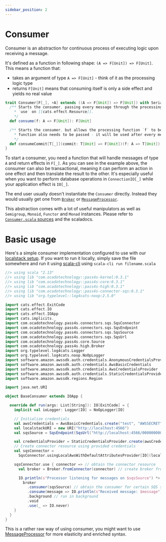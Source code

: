 ```yaml
---
sidebar_position: 2
---
```


# Consumer

Consumer is an abstraction for continuous process of executing logic upon receiving a message.

It's defined as a function in following shape: `(A => F[Unit]) => F[Unit]`. This means a function that:
- takes an argument of type `A => F[Unit]` - think of it as the processing logic type
- returns `F[Unit]` means that consuming itself is only a side effect and yields no real value

```scala
trait Consumer[F[_], +A] extends ((A => F[Unit]) => F[Unit]) with Serializable { self =>
  /** Starts the consumer, passing every message through the processing function `f`. Think of it like of an `evalMap` on [[Stream]] or
    * `use` on [[cats.effect.Resource]].
    */
  def consume(f: A => F[Unit]): F[Unit]

  /** Starts the consumer, but allows the processing function `f` to be in a different effect than that of the consumer's. A `commit`
    * function also needs to be passed - it will be used after every message.
    */
  def consumeCommit[T[_]](commit: T[Unit] => F[Unit])(f: A => T[Unit]): F[Unit] = self.consume(f andThen commit)
}
```

To start a consumer, you need a function that will handle messages of type `A` and return effects in `F[_]`. As you can see in the example above, the consumer can also be transactional, meaning it can perform an action in one effect and then translate the result to the other. It's especially useful when you want to perform database operations in `ConnectionIO[_]` while your application effect is `IO[_]`.

The end user usually doesn't instantiate the `Consumer` directly. Instead they would usually get one from [`Broker`](broker) or [`MessageProcessor`](../modules/message-processor).


This abstraction comes with a lot of useful manipulators as well as `Semigroup`, `Monoid`, `Functor` and `Monad` instances. Please refer to [`Consumer.scala` sources](https://github.com/ocadotechnology/pass4s/blob/main/kernel/src/main/scala/com/ocadotechnology/pass4s/kernel/Consumer.scala) and the scaladocs.

# Basic usage

Here's a simple consumer implementation configured to use with our [localstack setup](localstack). If you want to run it locally, simply save the file somewhere and run it using [scala-cli](https://scala-cli.virtuslab.org/install) using `scala-cli run filename.scala`

```scala
//> using scala "2.13"
//> using lib "com.ocadotechnology::pass4s-kernel:0.3.1"
//> using lib "com.ocadotechnology::pass4s-core:0.3.1"
//> using lib "com.ocadotechnology::pass4s-high:0.3.1"
//> using lib "com.ocadotechnology::pass4s-connector-sqs:0.3.1"
//> using lib "org.typelevel::log4cats-noop:2.5.0"

import cats.effect.ExitCode
import cats.effect.IO
import cats.effect.IOApp
import cats.implicits._
import com.ocadotechnology.pass4s.connectors.sqs.SqsConnector
import com.ocadotechnology.pass4s.connectors.sqs.SqsEndpoint
import com.ocadotechnology.pass4s.connectors.sqs.SqsSource
import com.ocadotechnology.pass4s.connectors.sqs.SqsUrl
import com.ocadotechnology.pass4s.core.Source
import com.ocadotechnology.pass4s.high.Broker
import org.typelevel.log4cats.Logger
import org.typelevel.log4cats.noop.NoOpLogger
import software.amazon.awssdk.auth.credentials.AnonymousCredentialsProvider
import software.amazon.awssdk.auth.credentials.AwsBasicCredentials
import software.amazon.awssdk.auth.credentials.AwsCredentialsProvider
import software.amazon.awssdk.auth.credentials.StaticCredentialsProvider
import software.amazon.awssdk.regions.Region

import java.net.URI

object BaseConsumer extends IOApp {

  override def run(args: List[String]): IO[ExitCode] = {
    implicit val ioLogger: Logger[IO] = NoOpLogger[IO]

    // Initialize credentials
    val awsCredentials = AwsBasicCredentials.create("test", "AWSSECRET")
    val localstackURI = new URI("http://localhost:4566")
    val sqsSource = SqsEndpoint(SqsUrl("http://localhost:4566/000000000000/local_queue"))

    val credentialsProvider = StaticCredentialsProvider.create(awsCredentials)
    // Create connector resource using provided credentials 
    val sqsConnector =
      SqsConnector.usingLocalAwsWithDefaultAttributesProvider[IO](localstackURI, Region.EU_WEST_2, credentialsProvider)

    sqsConnector.use { connector => // obtain the connector resource
      val broker = Broker.fromConnector(connector) // create broker from connector

      IO.println(s"Processor listening for messages on $sqsSource") *>
        broker
          .consumer(sqsSource) // obtain the consumer for certain SQS source
          .consume(message => IO.println(s"Received message: $message")) // bind consumer logic
          .background // run in background
          .void
          .use(_ => IO.never)
    }
  }
}
```

This is a rather raw way of using consumer, you might want to use [MessageProcessor](modules/message-processor) for more elasticity and enriched syntax.
